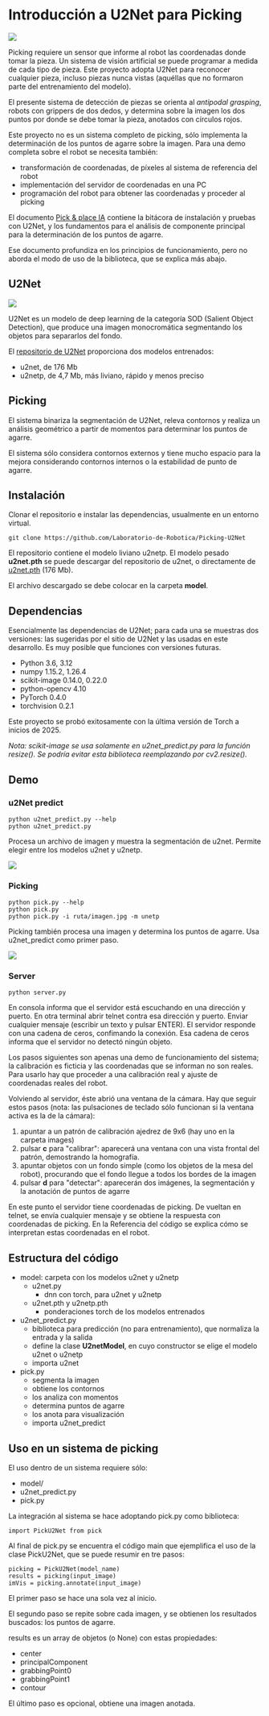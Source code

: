 # Introducción a U2Net para Picking
<img src="./_static/Picking.png">

Picking requiere un sensor que informe al robot las coordenadas donde tomar la pieza.  Un sistema de visión artificial se puede programar a medida de cada tipo de pieza.  Este proyecto adopta U2Net para reconocer cualquier pieza, incluso piezas nunca vistas (aquéllas que no formaron parte del entrenamiento del modelo).

El presente sistema de detección de piezas se orienta al *antipodal grasping*, robots con grippers de dos dedos, y determina sobre la imagen los dos puntos por donde se debe tomar la pieza, anotados con círculos rojos.

Este proyecto no es un sistema completo de picking, sólo implementa la determinación de los puntos de agarre sobre la imagen.  Para una demo completa sobre el robot se necesita también:

- transformación de coordenadas, de píxeles al sistema de referencia del robot
- implementación del servidor de coordenadas en una PC
- programación del robot para obtener las coordenadas y proceder al picking

El documento [Pick & place IA](https://docs.google.com/document/d/1cnP3_vzlprbpmIYp5Z6eIvfE33E94nwcogm0QQsAR48/edit?tab=t.0#heading=h.6jynaot9cbnq) contiene la bitácora de instalación y pruebas con U2Net, y los fundamentos para el análisis de componente principal para la determinación de los puntos de agarre.

Ese documento profundiza en los principios de funcionamiento, pero no aborda el modo de uso de la biblioteca, que se explica más abajo.

## U2Net
<img src="_static/U2Net.png">

U2Net es un modelo de deep learning de la categoría SOD (Salient Object Detection), que produce una imagen monocromática segmentando los objetos para separarlos del fondo.

El [repositorio de U2Net](https://github.com/xuebinqin/U-2-Net) proporciona dos modelos entrenados:

- u2net, de 176 Mb
- u2netp, de 4,7 Mb, más liviano, rápido y menos preciso


## Picking
El sistema binariza la segmentación de U2Net, releva contornos y realiza un análisis geométrico a partir de momentos para determinar los puntos de agarre.

El sistema sólo considera contornos externos y tiene mucho espacio para la mejora considerando contornos internos o la estabilidad de punto de agarre.

## Instalación
Clonar el repositorio e instalar las dependencias, usualmente en un entorno virtual.

    git clone https://github.com/Laboratorio-de-Robotica/Picking-U2Net

El repositorio contiene el modelo liviano u2netp.
El modelo pesado **u2net.pth** se puede descargar del repositorio de u2net, o directamente de [u2net.pth](https://drive.google.com/file/d/1ye5EcsqVgEQXQQulGK17Mw5XDaDNquZt/view?usp=drive_link) (176 Mb).

El archivo descargado se debe colocar en la carpeta **model**.

## Dependencias

Esencialmente las dependencias de U2Net; para cada una se muestras dos versiones: las sugeridas por el sitio de U2Net y las usadas en este desarrollo.  Es muy posible que funciones con versiones futuras.

- Python 3.6, 3.12
- numpy 1.15.2, 1.26.4
- scikit-image 0.14.0, 0.22.0
- python-opencv 4.10
- PyTorch 0.4.0
- torchvision 0.2.1

Este proyecto se probó exitosamente con la última versión de Torch a inicios de 2025.

*Nota: scikit-image se usa solamente en u2net_predict.py para la función resize().  Se podría evitar esta biblioteca reemplazando por cv2.resize().*

## Demo

### u2Net predict

    python u2net_predict.py --help
    python u2net_predict.py

Procesa un archivo de imagen y muestra la segmentación de u2net.  Permite elegir entre los modelos u2net y u2netp.

<img src="./_static/u2net_predict_demo.png">

### Picking

    python pick.py --help
    python pick.py
    python pick.py -i ruta/imagen.jpg -m unetp

Picking también procesa una imagen y determina los puntos de agarre.  Usa u2net_predict como primer paso.

<img src="./_static/Picking.png">


### Server

    python server.py

En consola informa que el servidor está escuchando en una dirección y puerto.  En otra terminal abrir telnet contra esa dirección y puerto.  Enviar cualquier mensaje (escribir un texto y pulsar ENTER).  El servidor responde con una cadena de ceros, confimando la conexión.  Esa cadena de ceros informa que el servidor no detectó ningún objeto.

Los pasos siguientes son apenas una demo de funcionamiento del sistema; la calibración es ficticia y las coordenadas que se informan no son reales.  Para usarlo hay que proceder a una calibración real y ajuste de coordenadas reales del robot.

Volviendo al servidor, éste abrió una ventana de la cámara.  Hay que seguir estos pasos (nota: las pulsaciones de teclado sólo funcionan si la ventana activa es la de la cámara):

1. apuntar a un patrón de calibración ajedrez de 9x6 (hay uno en la carpeta images)
2. pulsar **c** para "calibrar": aparecerá una ventana con una vista frontal del patrón, demostrando la homografía.
3. apuntar objetos con un fondo simple (como los objetos de la mesa del robot), procurando que el fondo llegue a todos los bordes de la imagen
4. pulsar **d** para "detectar": aparecerán dos imágenes, la segmentación y la anotación de puntos de agarre

En este punto el servidor tiene coordenadas de picking.  De vueltan en telnet, se envía cualquier mensaje y se obtiene la respuesta con coordenadas de picking.  En la Referencia del código se explica cómo se interpretan estas coordenadas en el robot.

## Estructura del código

- model: carpeta con los modelos u2net y u2netp
  - u2net.py
    - dnn con torch, para u2net y u2netp
  - u2net.pth y u2netp.pth
    - ponderaciones torch de los modelos entrenados
- u2net_predict.py
  - biblioteca para predicción (no para entrenamiento), que normaliza la entrada y la salida
  - define la clase **U2netModel**, en cuyo constructor se elige el modelo u2net o u2netp
  - importa u2net
- pick.py
  - segmenta la imagen
  - obtiene los contornos
  - los analiza con momentos
  - determina puntos de agarre
  - los anota para visualización
  - importa u2net_predict


## Uso en un sistema de picking

El uso dentro de un sistema requiere sólo:

- model/
- u2net_predict.py
- pick.py

La integración al sistema se hace adoptando pick.py como biblioteca:

    import PickU2Net from pick

Al final de pick.py se encuentra el código main que ejemplifica el uso de la clase PickU2Net, que se puede resumir en tre pasos:

    picking = PickU2Net(model_name)
    results = picking(input_image)
    imVis = picking.annotate(input_image)

El primer paso se hace una sola vez al inicio.

El segundo paso se repite sobre cada imagen, y se obtienen los resultados buscados: los puntos de agarre.

results es un array de objetos (o None) con estas propiedades:

- center
- principalComponent
- grabbingPoint0
- grabbingPoint1
- contour

El último paso es opcional, obtiene una imagen anotada.